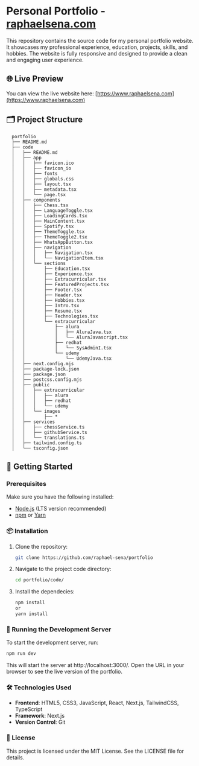 # Personal Portfolio - [raphaelsena.com](https://www.raphaelsena.com)

This repository contains the source code for my personal portfolio website. It showcases my professional experience, education, projects, skills, and hobbies. The website is fully responsive and designed to provide a clean and engaging user experience.

## 🌐 Live Preview
You can view the live website here: [https://www.raphaelsena.com](https://www.raphaelsena.com)

## 🗂️ Project Structure
``` 
  portfolio
  ├── README.md
  ├── code
  │   ├── README.md
  │   ├── app
  │   │   ├── favicon.ico
  │   │   ├── favicon_io
  │   │   ├── fonts
  │   │   ├── globals.css
  │   │   ├── layout.tsx
  │   │   ├── metadata.tsx
  │   │   └── page.tsx
  │   ├── components
  │   │   ├── Chess.tsx
  │   │   ├── LanguageToggle.tsx
  │   │   ├── LoadingCards.tsx
  │   │   ├── MainContent.tsx
  │   │   ├── Spotify.tsx
  │   │   ├── ThemeToggle.tsx
  │   │   ├── ThemeToggle2.tsx
  │   │   ├── WhatsAppButton.tsx
  │   │   ├── navigation
  │   │   │   ├── Navigation.tsx
  │   │   │   └── NavigationItem.tsx
  │   │   └── sections
  │   │       ├── Education.tsx
  │   │       ├── Experience.tsx
  │   │       ├── Extracurricular.tsx
  │   │       ├── FeaturedProjects.tsx
  │   │       ├── Footer.tsx
  │   │       ├── Header.tsx
  │   │       ├── Hobbies.tsx
  │   │       ├── Intro.tsx
  │   │       ├── Resume.tsx
  │   │       ├── Technologies.tsx
  │   │       └── extracurricular
  │   │           ├── alura
  │   │           │   ├── AluraJava.tsx
  │   │           │   └── AluraJavascript.tsx
  │   │           ├── redhat
  │   │           │   └── SysAdminI.tsx
  │   │           └── udemy
  │   │               └── UdemyJava.tsx
  │   ├── next.config.mjs
  │   ├── package-lock.json
  │   ├── package.json
  │   ├── postcss.config.mjs
  │   ├── public
  │   │   ├── extracurricular
  │   │   │   ├── alura
  │   │   │   ├── redhat
  │   │   │   └── udemy
  │   │   └── images
  │   │       ├── *
  │   ├── services
  │   │   ├── chessService.ts
  │   │   ├── githubService.ts
  │   │   └── translations.ts
  │   ├── tailwind.config.ts
  │   └── tsconfig.json
```

## 🚀 Getting Started

### Prerequisites
Make sure you have the following installed:
- [Node.js](https://nodejs.org/) (LTS version recommended)
- [npm](https://www.npmjs.com/) or [Yarn](https://yarnpkg.com/)

### 📦 Installation

1. Clone the repository:
   ```bash
   git clone https://github.com/raphael-sena/portfolio
2. Navigate to the project code directory:
   ```bash
   cd portfolio/code/
3. Install the dependecies: 
    ```bash
    npm install
    or
    yarn install

### 🚧 Running the Development Server
To start the development server, run:
  ```bash
  npm run dev
  ```
This will start the server at http://localhost:3000/. Open the URL in your browser to see the live version of the portfolio.

### 🛠️ Technologies Used
* **Frontend**: HTML5, CSS3, JavaScript, React, Next.js, TailwindCSS, TypeScript
* **Framework**: Next.js 
* **Version Control**: Git

### 📝 License
This project is licensed under the MIT License. See the LICENSE file for details.

